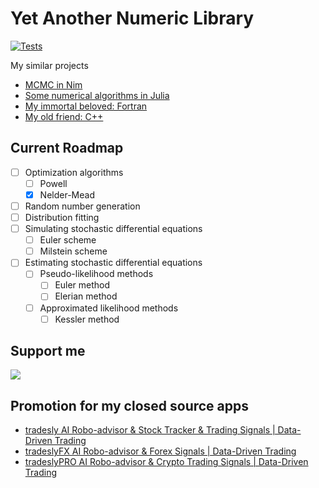 
# Yet Another Numeric Library

[![Tests](https://github.com/mrtkp9993/yanl/actions/workflows/pytest.yml/badge.svg)](https://github.com/mrtkp9993/yanl/actions/workflows/pytest.yml)

My similar projects

* [MCMC in Nim](https://github.com/mrtkp9993/nim-mcmc)
* [Some numerical algorithms in Julia](https://github.com/mrtkp9993/NumericalAlgorithms.jl)
* [My immortal beloved: Fortran](https://github.com/mrtkp9993/Numerical-Methods-in-Fortran)
* [My old friend: C++](https://github.com/mrtkp9993/Cpp-Examples)


## Current Roadmap

- [ ] Optimization algorithms
	- [ ] Powell
	- [x] Nelder-Mead
- [ ] Random number generation
- [ ] Distribution fitting
- [ ] Simulating stochastic differential equations
	- [ ] Euler scheme
	- [ ] Milstein scheme 
- [ ] Estimating stochastic differential equations
	- [ ] Pseudo-likelihood methods
		- [ ] Euler method
		- [ ] Elerian method
	- [ ] Approximated likelihood methods
		- [ ] Kessler method

## Support me

[![](https://img.shields.io/static/v1?label=Sponsor&message=%E2%9D%A4&logo=GitHub&color=%23fe8e86)](https://github.com/sponsors/mrtkp9993)


## Promotion for my closed source apps

- [tradesly AI Robo-advisor & Stock Tracker & Trading Signals | Data-Driven Trading](https://play.google.com/store/apps/details?id=com.tradesly.tradesly)
- [tradeslyFX AI Robo-advisor & Forex Signals | Data-Driven Trading](https://play.google.com/store/apps/details?id=com.tradesly.tradeslyfx)
- [tradeslyPRO AI Robo-advisor & Crypto Trading Signals | Data-Driven Trading](https://play.google.com/store/apps/details?id=com.tradesly.tradeslypro)
